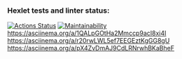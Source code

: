 ### Hexlet tests and linter status:
[![Actions Status](https://github.com/Tvelse/frontend-project-lvl1/workflows/hexlet-check/badge.svg)](https://github.com/Tvelse/frontend-project-lvl1/actions)
[![Maintainability](https://api.codeclimate.com/v1/badges/977fe8211b78a7636e8f/maintainability)](https://codeclimate.com/github/Tvelse/frontend-project-lvl1/maintainability)
https://asciinema.org/a/1QALpGOtHa2Mmccp9acI8xi4I
https://asciinema.org/a/r20rwLWL5ef7EEGEztKgGG8gU
https://asciinema.org/a/pX4ZvDmAJ9CdLRNrwhBKaBheF